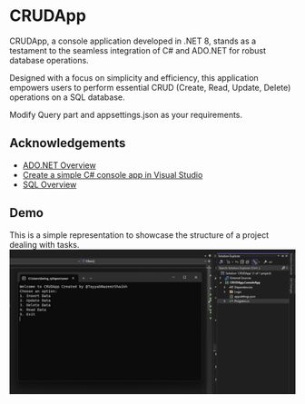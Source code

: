 
# CRUDApp

CRUDApp, a console application developed in .NET 8, stands as a testament to the seamless integration of C# and ADO.NET for robust database operations.

Designed with a focus on simplicity and efficiency, this application empowers users to perform essential CRUD (Create, Read, Update, Delete) operations on a SQL database.

Modify Query part and appsettings.json as your requirements.





## Acknowledgements

 - [ADO.NET Overview](https://learn.microsoft.com/en-us/dotnet/framework/data/adonet/ado-net-overview)
 - [ Create a simple C# console app in Visual Studio](https://learn.microsoft.com/en-us/visualstudio/get-started/csharp/tutorial-console?view=vs-2022)
 - [SQL Overview](https://www.w3schools.com/sql/sql_syntax.asp)

 
## Demo
This is a simple representation to showcase the structure of a project dealing with tasks. 
![Project Structrue](https://github.com/TayyabNazeerShaikh/CRUDApp/blob/main/Images%20%26%20Documents/Screenshot%20(215).png)



     
